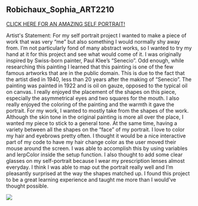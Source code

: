 ## Robichaux_Sophia_ART2210
[CLICK HERE FOR AN AMAZING SELF PORTRAIT!](https://sophiarobichaux.github.io/Robichaux_Sophia_ART2210-1/Self-Portrait_Project/Robichaux_Sophia_ART2210_Self-portrait_Fall2019.html)

Artist's Statement:
For my self portrait project I wanted to make a piece of work that was very “me” but also something I would normally shy away from. I’m not particularly fond of many abstract works, so I wanted to try my hand at it for this project and see what would come of it. I was originally inspired by Swiss-born painter, Paul Klee’s “Senecio”. Odd enough, while researching this painting I learned that this painting is one of the few famous artworks that are in the public domain. This is due to the fact that the artist died in 1940, less than 20 years after the making of “Senecio”. The painting was painted in 1922 and is oil on gauze, opposed to the typical oil on canvas. I really enjoyed the placement of the shapes on this piece, especially the asymmetrical eyes and two squares for the mouth. I also really enjoyed the coloring of the painting and the warmth it gave the portrait. For my work, I wanted to mostly take from the shapes of the work. Although the skin tone in the original painting is more all over the place, I wanted my piece to stick to a general tone. At the same time, having a variety between all the shapes on the “face” of my portrait. I love to color my hair and eyebrows pretty often. I thought it would be a nice interactive part of my code to have my hair change color as the user moved their mouse around the screen. I was able to accomplish this by using variables and lerpColor inside the setup function. I also thought to add some clear glasses on my self-portrait because I wear my prescription lenses almost everyday. I think I was able to map out the portrait really well and I’m pleasantly surprised at the way the shapes matched up. I found this project to be a great learning experience and taught me more than I would’ve thought possible.

![](https://sophiarobichaux.github.io/Robichaux_Sophia_ART2210-1/Self-Portrait_Project/PaulKlee.jpg)

